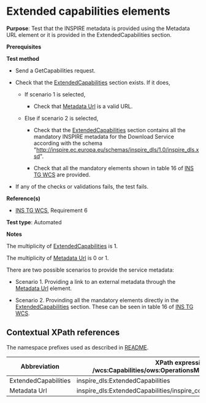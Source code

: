 # Extended capabilities elements

**Purpose**: Test that the INSPIRE metadata is provided using the Metadata URL element or it is provided in the ExtendedCapabilities section.

**Prerequisites**

**Test method**

* Send a GetCapabilities request.

* Check that the [ExtendedCapabilities](#extendedCapabilities) section exists. If it does,

  * If scenario 1 is selected,

    * Check that [Metadata Url](#metadataUrl) is a valid URL.
  
  * Else if scenario 2 is selected,

    * Check that the [ExtendedCapabilities](#extendedCapabilities) section contains all the mandatory INSPIRE metadata for the Download Service according with the schema "http://inspire.ec.europa.eu/schemas/inspire_dls/1.0/inspire_dls.xsd".

    * Check that all the mandatory elements shown in table 16 of [INS TG WCS](https://inspire.ec.europa.eu/id/document/tg/download-wcs) are provided.

* If any of the checks or validations fails, the test fails.

**Reference(s)**

* [INS TG WCS](https://inspire.ec.europa.eu/id/document/tg/download-wcs), Requirement 6

**Test type**: Automated

**Notes**

The multiplicity of [ExtendedCapabilities](#extendedCapabilities) is 1.

The multiplicity of [Metadata Url](#metadataUrl) is 0 or 1.

There are two possible scenarios to provide the service metadata:

* Scenario 1. Providing a link to an external metadata through the [Metadata Url](#metadataUrl) element.

* Scenario 2. Provinding all the mandatory elements directly in the [ExtendedCapabilities](#extendedCapabilities) section. These can be seen in table 16 of [INS TG WCS](https://inspire.ec.europa.eu/id/document/tg/download-wcs).

## Contextual XPath references

The namespace prefixes used as described in [README](./README.md#namespaces).

| Abbreviation | XPath expression (relative to /wcs:Capabilities/ows:OperationsMetadata/ows:ExtendedCapabilities) |
| --------------------------------------------------- | -------------------------------------------------------------- |
| ExtendedCapabilities <a name="extendedCapabilities"></a> | inspire_dls:ExtendedCapabilities |
| Metadata Url <a name="metadataUrl"></a> | inspire_dls:ExtendedCapabilities/inspire_common:MetadataUrl/inspire_common:URL |
